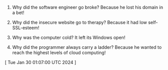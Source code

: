  
1. Why did the software engineer go broke? Because he lost his domain in a bet!

2. Why did the insecure website go to therapy? Because it had low self-SSL-esteem!

3. Why was the computer cold? It left its Windows open!

4. Why did the programmer always carry a ladder? Because he wanted to reach the highest levels of cloud computing!
 
[ 
Tue Jan 30 01:07:00 UTC 2024
 ]
